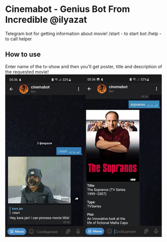 #  Cinemabot - Genius Bot From Incredible @ilyazat
Telegram bot for getting information about movie!
/start - to start bot 
/help - to call helper

## How to use
Enter name of the tv-show and then you'll get poster, title and description of the requested movie!
![Screenshot](./pics/screen.png)
